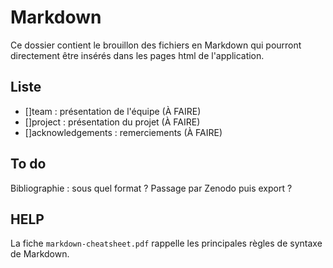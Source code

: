 # Markdown

Ce dossier contient le brouillon des fichiers en Markdown qui pourront directement être insérés dans les pages html de l'application.

## Liste

* []team : présentation de l'équipe (À FAIRE)
* []project : présentation du projet (À FAIRE)
* []acknowledgements : remerciements (À FAIRE)

## To do

Bibliographie : sous quel format ? 
Passage par Zenodo puis export ? 

## HELP

La fiche `markdown-cheatsheet.pdf` rappelle les principales règles de syntaxe de Markdown.